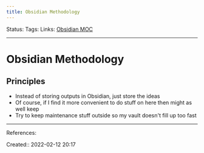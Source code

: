```yaml
---
title: Obsidian Methodology
---
```

Status: 
Tags: 
Links: [Obsidian MOC](out/obsidian-moc.md)
___

# Obsidian Methodology
## Principles
- Instead of storing outputs in Obsidian, just store the ideas
- Of course, if I find it more convenient to do stuff on here then might as well keep
- Try to keep maintenance stuff outside so my vault doesn't fill up too fast
___
References:

Created:: 2022-02-12 20:17
